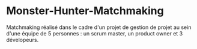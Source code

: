 # Monster-Hunter-Matchmaking

Matchmaking réalisé dans le cadre d'un projet de gestion de projet au sein d'une équipe de 5 personnes : un scrum master, un product owner et 3 dévelopeurs. 
